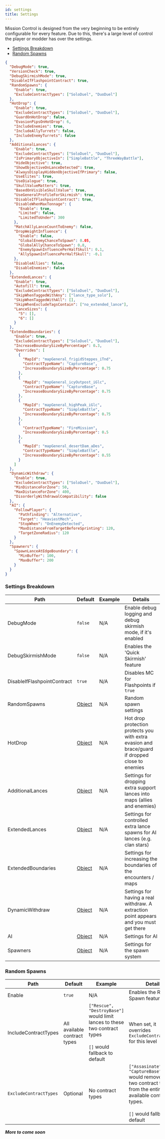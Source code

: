 ```yaml
---
id: settings
title: Settings
---
```


Mission Control is designed from the very beginning to be entirely configurable for every feature. Due to this, there's a large level of control the player or modder has over the settings.

- [Settings Breakdown](#settings-breakdown)
- [Random Spawns](#random-spawns)

```json
{
  "DebugMode": true,
  "VersionCheck": true,
  "DebugSkirmishMode": true,
  "DisableIfFlashpointContract": true,
  "RandomSpawns": {
    "Enable": true,
    "ExcludeContractTypes": ["SoloDuel", "DuoDuel"]
  },
  "HotDrop": {
    "Enable": true,
    "ExcludeContractTypes": ["SoloDuel", "DuoDuel"],
    "GuardOnHotDrop": false,
    "EvasionPipsOnHotDrop": 6,
    "IncludeEnemies": true,
    "IncludeAllyTurrets": false,
    "IncludeEnemyTurrets": false
  },
  "AdditionalLances": {
    "Enable": true,
    "ExcludeContractTypes": ["SoloDuel", "DuoDuel"],
    "IsPrimaryObjectiveIn": ["SimpleBattle", "ThreeWayBattle"],
    "HideObjective": true,
    "ShowObjectiveOnLanceDetected": true,
    "AlwaysDisplayHiddenObjectiveIfPrimary": false,
    "UseElites": true,
    "UseDialogue": true,
    "SkullValueMatters": true,
    "BasedOnVisibleSkullValue": true,
    "UseGeneralProfileForSkirmish": true,
    "DisableIfFlashpointContract": true,
    "DisableWhenMaxTonnage": {
      "Enable": true,
      "Limited": false,
      "LimitedToUnder": 300
    },
    "MatchAllyLanceCountToEnemy": false,
    "DropWeightInfluence": {
      "Enable": false,
      "GlobalEnemyChanceToSpawn": 0.05,
      "GlobalAllyChanceToSpawn": 0.8,
      "EnemySpawnInfluencePerHalfSkull": 0.1,
      "AllySpawnInfluencePerHalfSkull": -0.1
    },
    "DisableAllies": false,
    "DisableEnemies": false
  },
  "ExtendedLances": {
    "Enable": true,
    "Autofill": true,
    "ExcludeContractTypes": ["SoloDuel", "DuoDuel"],
    "SkipWhenTaggedWithAny": ["lance_type_solo"],
    "SkipWhenTaggedWithAll": [],
    "SkipWhenExcludeTagsContain": ["no_extended_lance"],
    "LanceSizes": {
      "5": [],
      "6": []
    }
  },
  "ExtendedBoundaries": {
    "Enable": true,
    "ExcludeContractTypes": ["SoloDuel", "DuoDuel"],
    "IncreaseBoundarySizeByPercentage": 0.3,
    "Overrides": [
      {
        "MapId": "mapGeneral_frigidSteppes_iTnd",
        "ContractTypeName": "CaptureBase",
        "IncreaseBoundarySizeByPercentage": 0.75
      },
      {
        "MapId": "mapGeneral_icyOutpost_iGlc",
        "ContractTypeName": "CaptureBase",
        "IncreaseBoundarySizeByPercentage": 0.75
      },
      {
        "MapId": "mapGeneral_highPeak_iGlc",
        "ContractTypeName": "SimpleBattle",
        "IncreaseBoundarySizeByPercentage": 0.75
      },
      {
        "ContractTypeName": "FireMission",
        "IncreaseBoundarySizeByPercentage": 0.5
      },
      {
        "MapId": "mapGeneral_desertDam_aDes",
        "ContractTypeName": "SimpleBattle",
        "IncreaseBoundarySizeByPercentage": 0.55
      }
    ]
  },
  "DynamicWithdraw": {
    "Enable": true,
    "ExcludeContractTypes": ["SoloDuel", "DuoDuel"],
    "MinDistanceForZone": 50,
    "MaxDistanceForZone": 400,
    "DisorderlyWithdrawalCompatibility": false
  },
  "AI": {
    "FollowPlayer": {
      "Pathfinding": "Alternative",
      "Target": "HeaviestMech",
      "StopWhen": "OnEnemyDetected",
      "MaxDistanceFromTargetBeforeSprinting": 120,
      "TargetZoneRadius": 120
    }
  },
  "Spawners": {
    "SpawnLanceAtEdgeBoundary": {
      "MinBuffer": 100,
      "MaxBuffer": 200
    }
  }
}
```

### Settings Breakdown

| Path                        | Default                        | Example | Details                                                                                         |
| --------------------------- | ------------------------------ | ------- | ----------------------------------------------------------------------------------------------- |
| DebugMode                   | `false`                        | N/A     | Enable debug logging and debug skirmish mode, if it's enabled                                   |
| DebugSkirmishMode           | `false`                        | N/A     | Enables the 'Quick Skirmish' feature                                                            |
| DisableIfFlashpointContract | `true`                         | N/A     | Disables MC for Flashpoints if `true`                                                           |
| RandomSpawns                | [Object](#random-spawns)       | N/A     | Random spawn settings                                                                           |
| HotDrop                     | [Object](#hot-drop-protection) | N/A     | Hot drop protection protects you with extra evasion and brace/guard if dropped close to enemies |
| AdditionalLances            | [Object](#additional-lances)   | N/A     | Settings for dropping extra support lances into maps (allies and enemies)                       |
| ExtendedLances              | [Object](#extended-lances)     | N/A     | Settings for controlled extra lance spawns for AI lances (e.g. clan stars)                      |
| ExtendedBoundaries          | [Object](#extended-boundaries) | N/A     | Settings for increasing the boundaries of the encounters / maps                                 |
| DynamicWithdraw             | [Object](#dynamic-withdraw)    | N/A     | Settings for having a real withdraw. A extraction point appears and you must get there          |
| AI                          | [Object](#ai)                  | N/A     | Settings for AI                                                                                 |
| Spawners                    | [Object](#spawners)            | N/A     | Settings for the spawn system                                                                   |

### Random Spawns

| Path                   | Default                      | Example                                                                                                                | Details                                                                                                                                                             |
| ---------------------- | ---------------------------- | ---------------------------------------------------------------------------------------------------------------------- | ------------------------------------------------------------------------------------------------------------------------------------------------------------------- |
| Enable                 | `true`                       | N/A                                                                                                                    | Enables the Random Spawn feature                                                                                                                                    |
| IncludeContractTypes   | All available contract types | `["Rescue", "DestroyBase"]` would limit lances to these two contract types <br /><br /> `[]` would fallback to default | When set, it overrides `ExcludeContractTypes` for this level                                                                                                        |
| `ExcludeContractTypes` | Optional                     | No contract types                                                                                                      | `["Assasinate", "CaptureBase"]` would remove these two contract types from the entire list of available contract types. <br /><br /> `[]` would fallback to default | Allows you to explicitly exclude additional lance spawns for all teams for the specified contract types. Not used if `IncludeContractTypes` is set |

_**More to come soon**_
